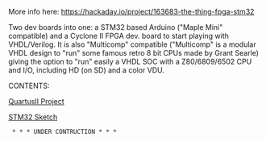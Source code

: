 More info here: https://hackaday.io/project/163683-the-thing-fpga-stm32

Two dev boards into one: a STM32 based Arduino ("Maple Mini" compatible) and a Cyclone II FPGA dev. board to start playing with VHDL/Verilog. It is also "Multicomp" compatible ("Multicomp" is a modular VHDL design to "run" some famous retro 8 bit CPUs made by Grant Searle) giving the option to "run" easily a VHDL SOC with a Z80/6809/6502 CPU and I/O, including HD (on SD) and a color VDU.

CONTENTS:

[QuartusII Project](https://github.com/SuperFabius/The-Thing-FPGA-STM32/tree/master/QuartusII%20Project)

[STM32 Sketch](https://github.com/SuperFabius/The-Thing-FPGA-STM32/tree/master/STM32%20Sketch)


     * * * UNDER CONTRUCTION * * * 
